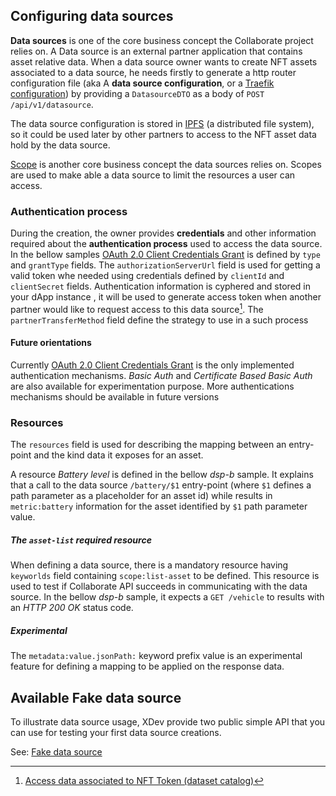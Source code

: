 ## Configuring data sources

**Data sources** is one of the core business concept the Collaborate project relies on. A Data
source is an external partner application that contains asset relative data. When a data source
owner wants to create NFT assets associated to a data source, he needs firstly to generate a http
router configuration file (aka A **data source configuration**, or
a [Traefik configuration](https://doc.traefik.io/traefik/)) by providing a `DatasourceDTO` as a body
of  `POST /api/v1/datasource`.

The data source configuration is stored in [IPFS](https://ipfs.io/) (a distributed file system), so
it could be used later by other partners to access to the NFT asset data hold by the data source.

[Scope](https://oauth.net/2/scope/) is another core business concept the data sources relies on.
Scopes are used to make able a data source to limit the resources a user can access.

### Authentication process

During the creation, the owner provides **credentials** and other information required about the
**authentication process** used to access the data source. In the bellow
samples [OAuth 2.0 Client Credentials Grant](https://oauth.net/2/grant-types/client-credentials/) is
defined by `type` and `grantType` fields. The `authorizationServerUrl` field is used for getting a
valid token whe needed using credentials defined by `clientId`
and `clientSecret` fields. Authentication information is cyphered and stored in your dApp instance ,
it will be used to generate access token when another partner would like to request access to this
data source[^1]. The `partnerTransferMethod` field define the strategy to use in a such process

#### Future orientations

Currently  [OAuth 2.0 Client Credentials Grant](https://oauth.net/2/grant-types/client-credentials/)
is the only implemented authentication mechanisms.
_Basic Auth_ and _Certificate Based Basic Auth_ are also available for experimentation purpose. More
authentications mechanisms should be available in future versions

[^1]: [Access data associated to NFT Token (dataset catalog)](access-nft-dataset-catalog.md)

### Resources

The `resources` field is used for describing the mapping between an entry-point and the kind data it
exposes for an asset.

A resource _Battery level_ is defined in the bellow _dsp-b_ sample. It explains that a call to the
data source `/battery/$1` entry-point (where `$1` defines a path parameter as a placeholder for an
asset id) while results in `metric:battery` information for the asset identified by `$1` path
parameter value.

##### The `asset-list` required resource

When defining a data source, there is a mandatory resource having `keyworlds` field
containing `scope:list-asset` to be defined. This resource is used to test if Collaborate API
succeeds in communicating with the data source. In the bellow _dsp-b_ sample, it expects
a `GET /vehicle` to results with an _HTTP 200 OK_ status code.

##### Experimental

The `metadata:value.jsonPath:` keyword prefix value is an experimental feature for defining a
mapping to be applied on the response data.

## Available Fake data source

To illustrate data source usage, XDev provide two public simple API that you can use for testing
your first data source creations.

See: [Fake data source](fake-data-source.md)
